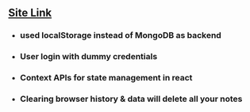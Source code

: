 ## [Site Link](https://sunnymaharshi.github.io/iNotebook-Reactjs/)

- ### used localStorage instead of MongoDB as backend

- ### User login with dummy credentials

- ### Context APIs for state management in react
- ### Clearing browser history & data will delete all your notes
